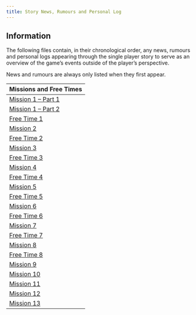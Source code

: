 ```yaml
---
title: Story News, Rumours and Personal Log
---
```


## Information

The following files contain, in their chronological order, any news, rumours and personal logs appearing through the single player story to serve as an overview of the game’s events outside of the player’s perspective.

News and rumours are always only listed when they first appear.

| Missions and Free Times                                             |
| ------------------------------------------------------------------- |
| [Mission 1 – Part 1](./mission01a.md)                               |
| [Mission 1 – Part 2](./mission01b.md)                               |
| [Free Time 1](./freetime01.md)                                      |
| [Mission 2](./mission02.md)                                         |
| [Free Time 2](./freetime02.md)                                      |
| [Mission 3](./mission03.md)                                         |
| [Free Time 3](./freetime03.md)                                      |
| [Mission 4](./mission04.md)                                         |
| [Free Time 4](./freetime04.md)                                      |
| [Mission 5](./mission05.md)                                         |
| [Free Time 5](./freetime05.md)                                      |
| [Mission 6](./mission06.md)                                         |
| [Free Time 6](./freetime06.md)                                      |
| [Mission 7](./mission07.md)                                         |
| [Free Time 7](./freetime07.md)                                      |
| [Mission 8](./mission08.md)                                         |
| [Free Time 8](./freetime08.md)                                      |
| [Mission 9](./mission09.md)                                         |
| [Mission 10](./mission10.md)                                        |
| [Mission 11](./mission11.md)                                        |
| [Mission 12](./mission12.md)                                        |
| [Mission 13](./mission13.md)                                        |
